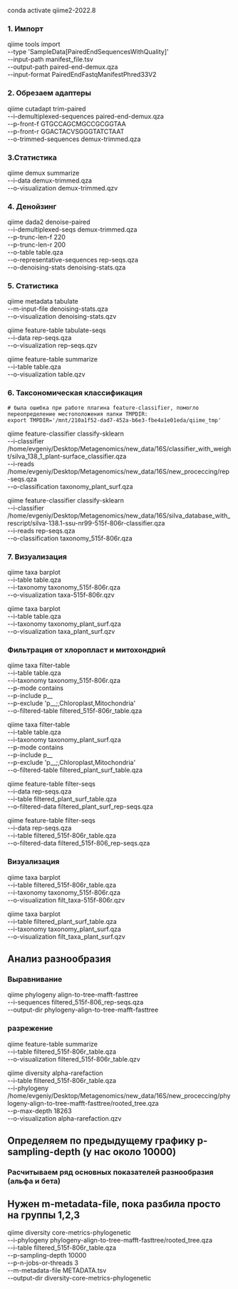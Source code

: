 conda activate qiime2-2022.8

### 1. Импорт 
qiime tools import \
--type 'SampleData[PairedEndSequencesWithQuality]' \
--input-path manifest_file.tsv \
--output-path paired-end-demux.qza \
--input-format PairedEndFastqManifestPhred33V2

### 2. Обрезаем адаптеры  
qiime cutadapt trim-paired \
 --i-demultiplexed-sequences paired-end-demux.qza \
 --p-front-f GTGCCAGCMGCCGCGGTAA \
 --p-front-r GGACTACVSGGGTATCTAAT \
 --o-trimmed-sequences demux-trimmed.qza

### 3.Статистика
qiime demux summarize \
--i-data demux-trimmed.qza \
--o-visualization demux-trimmed.qzv

### 4. Денойзинг
qiime dada2 denoise-paired \
--i-demultiplexed-seqs demux-trimmed.qza \
--p-trunc-len-f 220 \
--p-trunc-len-r 200 \
--o-table table.qza \
--o-representative-sequences rep-seqs.qza \
--o-denoising-stats denoising-stats.qza

### 5. Статистика
qiime metadata tabulate \
  --m-input-file denoising-stats.qza \
  --o-visualization denoising-stats.qzv

 qiime feature-table tabulate-seqs \
  --i-data rep-seqs.qza \
  --o-visualization rep-seqs.qzv

 qiime feature-table summarize \
  --i-table table.qza \
  --o-visualization table.qzv

### 6. Таксономическая классификация
```
# была ошибка при работе плагина feature-classifier, помогло переопределение местоположения папки TMPDIR:
export TMPDIR='/mnt/210a1f52-dad7-452a-b6e3-fbe4a1e01eda/qiime_tmp'
```
qiime feature-classifier classify-sklearn \
--i-classifier /home/evgeniy/Desktop/Metagenomics/new_data/16S/classifier_with_weight/silva_138_1_plant-surface_classifier.qza \
--i-reads /home/evgeniy/Desktop/Metagenomics/new_data/16S/new_proceccing/rep-seqs.qza \
--o-classification taxonomy_plant_surf.qza

qiime feature-classifier classify-sklearn \
--i-classifier /home/evgeniy/Desktop/Metagenomics/new_data/16S/silva_database_with_rescript/silva-138.1-ssu-nr99-515f-806r-classifier.qza \
--i-reads rep-seqs.qza \
--o-classification taxonomy_515f-806r.qza

### 7. Визуализация
qiime taxa barplot \
--i-table table.qza \
--i-taxonomy taxonomy_515f-806r.qza \
--o-visualization taxa-515f-806r.qzv

qiime taxa barplot \
--i-table table.qza \
--i-taxonomy taxonomy_plant_surf.qza \
--o-visualization taxa_plant_surf.qzv

### Фильтрация от хлоропласт и митохондрий

qiime taxa filter-table \
--i-table table.qza \
--i-taxonomy taxonomy_515f-806r.qza \
--p-mode contains \
--p-include p__ \
--p-exclude 'p__;,Chloroplast,Mitochondria' \
--o-filtered-table filtered_515f-806r_table.qza

qiime taxa filter-table \
--i-table table.qza \
--i-taxonomy taxonomy_plant_surf.qza \
--p-mode contains \
--p-include p__ \
--p-exclude 'p__;,Chloroplast,Mitochondria' \
--o-filtered-table filtered_plant_surf_table.qza

qiime feature-table filter-seqs \
--i-data rep-seqs.qza \
--i-table filtered_plant_surf_table.qza \
--o-filtered-data filtered_plant_surf_rep-seqs.qza

qiime feature-table filter-seqs \
--i-data rep-seqs.qza \
--i-table filtered_515f-806r_table.qza \
--o-filtered-data filtered_515f-806_rep-seqs.qza


###  Визуализация
qiime taxa barplot \
--i-table filtered_515f-806r_table.qza \
--i-taxonomy taxonomy_515f-806r.qza \
--o-visualization filt_taxa-515f-806r.qzv

qiime taxa barplot \
--i-table filtered_plant_surf_table.qza \
--i-taxonomy taxonomy_plant_surf.qza \
--o-visualization filt_taxa_plant_surf.qzv


## Анализ разнообразия

### Выравнивание
qiime phylogeny align-to-tree-mafft-fasttree \
--i-sequences filtered_515f-806_rep-seqs.qza \
--output-dir phylogeny-align-to-tree-mafft-fasttree


### разрежение
 qiime feature-table summarize \
  --i-table filtered_515f-806r_table.qza \
  --o-visualization filtered_515f-806r_table.qzv


qiime diversity alpha-rarefaction \
  --i-table filtered_515f-806r_table.qza \
  --i-phylogeny /home/evgeniy/Desktop/Metagenomics/new_data/16S/new_proceccing/phylogeny-align-to-tree-mafft-fasttree/rooted_tree.qza \
  --p-max-depth 18263 \
  --o-visualization alpha-rarefaction.qzv

## Определяем по предыдущему графику p-sampling-depth (у нас около 10000)
### Расчитываем ряд основных показателей разнообразия (альфа и бета) 
## Нужен  m-metadata-file, пока разбила просто на группы 1,2,3
 qiime diversity core-metrics-phylogenetic \
--i-phylogeny phylogeny-align-to-tree-mafft-fasttree/rooted_tree.qza \
--i-table filtered_515f-806r_table.qza \
--p-sampling-depth 10000 \
--p-n-jobs-or-threads 3 \
--m-metadata-file METADATA.tsv \
--output-dir diversity-core-metrics-phylogenetic


